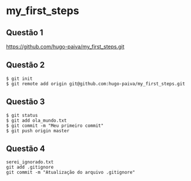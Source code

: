# my_first_steps

## Questão 1

https://github.com/hugo-paiva/my_first_steps.git

## Questão 2

````
$ git init
$ git remote add origin git@github.com:hugo-paiva/my_first_steps.git
````

## Questão 3

````
$ git status
$ git add ola_mundo.txt
$ git commit -m "Meu primeiro commit"
$ git push origin master
````

## Questão 4

```
serei_ignorado.txt
git add .gitignore
git commit -m "Atualização do arquivo .gitignore"
```

